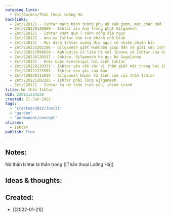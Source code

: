 ```yaml
---
outgoing_links:
  - Zet/Garden/Thần thoại Lưỡng Hà
backlinks:
  - Zet/220121 - Ishtar mang hình tượng phụ nữ cầm gươm, một chân dẫm lên sư tử
  - Zet/220220120000 - Ishtar xin Anu trừng phạt Gilgamesh
  - Zet/220121 - Ishtar vượt qua 7 cánh cổng địa ngục
  - Zet/220121 - Anu và Ishtar bảo trợ thành phố Uruk
  - Zet/220121 - Mục đích Ishtar xuống địa ngục có nhiều phiên bản
  - Zet/220225202106 - Gilgamesh giết Humbaba giúp dân và giải cứu Ishtar
  - Zet/220227090650 - Aphrodite có liên hệ với Inanna và Ishtar của Sumer
  - Zet/220220120157 - Enkidu, Gilgamesh hạ gục bò Gugalanna
  - Zet/220121 - Enki buộc Ereshkigal hồi sinh Ishtar
  - Zet/220220120333 - Ishtar yêu cầu các vị thần giết một trong hai Enkidu và Gilgamesh
  - Zet/220121225501 - Ishtar con gái của Anu
  - Zet/220220115810 - Gilgamesh khước từ tình cảm của thần Ishtar
  - Zet/220225202305 - Ishtar phải lòng Gilgamesh
  - Zet/220121 - Ishtar là nữ thần tình yêu, chiến tranh
title: Nữ thần Ishtar
UID: 220121224238
created: 21-Jan-2022
tags:
  - 'created/2022/Jan/21'
  - 'garden'
  - 'permanent/concept'
aliases:
  - Ishtar
publish: True
---
```


## Notes:
Nữ thần Ishtar là thần trong [[Thần thoại Lưỡng Hà]]

## Ideas & thoughts:



## Created:
- [[2022-01-21]]
